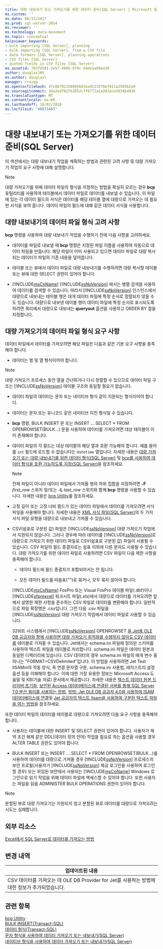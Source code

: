 ```yaml
---
title: 대량 내보내기 또는 가져오기를 위한 데이터 준비(SQL Server) | Microsoft 문서
ms.custom: ''
ms.date: 06/13/2017
ms.prod: sql-server-2014
ms.reviewer: ''
ms.technology: data-movement
ms.topic: conceptual
helpviewer_keywords:
- bulk importing [SQL Server], planning
- bulk importing [SQL Server], from a CSV file
- data formats [SQL Server], planning operations
- CSV files [SQL Server]
- quoted fields in CSV files [SQL Server]
ms.assetid: 783fd581-2e5f-496b-b79c-d4de1e09ea30
author: douglaslMS
ms.author: douglasl
manager: craigg
ms.openlocfilehash: 47c8b792158095693ea4223578ef811a2509b2a0
ms.sourcegitcommit: 3da2edf82763852cff6772a1a282ace3034b4936
ms.translationtype: MT
ms.contentlocale: ko-KR
ms.lasthandoff: 10/02/2018
ms.locfileid: "48073483"
---
```

# <a name="prepare-data-for-bulk-export-or-import-sql-server"></a>대량 내보내기 또는 가져오기를 위한 데이터 준비(SQL Server)
  이 섹션에서는 대량 내보내기 작업을 계획하는 방법과 관련된 고려 사항 및 대량 가져오기 작업의 요구 사항에 대해 설명합니다.  
  
> [!NOTE]  
>  대량 가져오기를 위해 데이터 파일의 형식을 지정하는 방법을 확실히 모르는 경우 **bcp** 유틸리티를 사용하여 테이블에서 데이터 파일로 데이터를 내보낼 수 있습니다. 이 파일에 있는 각 데이터 필드의 서식은 데이터를 해당 테이블 열에 대량으로 가져오는 데 필요한 서식을 보여 줍니다. 데이터 파일의 필드에 대해 같은 데이터 서식을 사용합니다.  
  
## <a name="data-file-format-considerations-for-bulk-export"></a>대량 내보내기의 데이터 파일 형식 고려 사항  
 **bcp** 명령을 사용하여 대량 내보내기 작업을 수행하기 전에 다음 사항을 고려하세요.  
  
-   데이터를 파일로 내보낼 때 **bcp** 명령은 지정된 파일 이름을 사용하여 자동으로 데이터 파일을 만듭니다. 해당 파일이 이미 사용되고 있으면 데이터 파일로 대량 복사되는 데이터가 파일의 기존 내용을 덮어씁니다.  
  
-   테이블 또는 뷰에서 데이터 파일로 대량 내보내기를 수행하려면 대량 복사할 테이블 또는 뷰에 대한 SELECT 권한이 있어야 합니다.  
  
-   [!INCLUDE[msCoName](../../includes/msconame-md.md)] [!INCLUDE[ssNoVersion](../../includes/ssnoversion-md.md)] 에서는 병렬 검색을 사용하여 데이터를 검색할 수 있습니다. 따라서 [!INCLUDE[ssNoVersion](../../includes/ssnoversion-md.md)] 인스턴스에서 대량으로 내보내는 테이블 행은 대개 데이터 파일에 특정 순서로 정렬되지 않을 수도 있습니다. 대량으로 내보낸 테이블 행이 데이터 파일에 특정 순서로 표시되도록 하려면 쿼리에서 대량으로 내보내는 **queryout** 옵션을 사용하고 ORDER BY 절을 지정합니다.  
  
## <a name="data-file-format-requirements-for-bulk-import"></a>대량 가져오기의 데이터 파일 형식 요구 사항  
 데이터 파일에서 데이터를 가져오려면 해당 파일은 다음과 같은 기본 요구 사항을 충족해야 합니다.  
  
-   데이터는 행 및 열 형식이어야 합니다.  
  
> [!NOTE]  
>  대량 가져오기 프로세스 동안 열을 건너뛰거나 다시 정렬할 수 있으므로 데이터 파일 구조는 [!INCLUDE[ssNoVersion](../../includes/ssnoversion-md.md)] 테이블 구조와 동일할 필요가 없습니다.  
  
-   데이터 파일의 데이터는 문자 또는 네이티브 형식 같이 지원되는 형식이어야 합니다.  
  
-   데이터는 문자 또는 유니코드 같은 네이티브 이진 형식일 수 있습니다.  
  
-   **bcp** 명령, BULK INSERT 문 또는 INSERT ... SELECT * FROM OPENROWSET(BULK...) 문을 사용하여 데이터를 가져오려면 대상 테이블이 이미 존재해야 합니다.  
  
-   데이터 파일의 각 필드는 대상 테이블의 해당 열과 호환 가능해야 합니다. 예를 들어를 `int` 필드에 로드할 수 없습니다는 `datetime` 열입니다. 자세한 내용은 [대량 가져오기 또는 대량 내보내기를 위한 데이터 형식&#40;SQL Server&#41;](data-formats-for-bulk-import-or-bulk-export-sql-server.md) 및 [bcp를 사용하여 데이터 형식을 호환 가능하도록 지정&#40;SQL Server&#41;](specify-data-formats-for-compatibility-when-using-bcp-sql-server.md)을 참조하세요.  
  
    > [!NOTE]  
    >  전체 파일이 아니라 데이터 파일에서 가져올 행의 하위 집합을 지정하려면 **-F** *first_row* 스위치 및/또는 **-L** *last_row* 스위치와 함께 **bcp** 명령을 사용할 수 있습니다. 자세한 내용은 [bcp Utility](../../tools/bcp-utility.md)를 참조하세요.  
  
-   고정 길이 또는 고정 너비 필드가 있는 데이터 파일에서 데이터를 가져오려면 서식 파일을 사용해야 합니다. 자세한 내용은 [XML 서식 파일&#40;SQL Server&#41;](xml-format-files-sql-server.md)의 두 가지 서식 파일 유형을 대량으로 내보내고 가져올 수 있습니다.  
  
-   CSV(쉼표로 구분된 값) 파일은 [!INCLUDE[ssNoVersion](../../includes/ssnoversion-md.md)] 대량 가져오기 작업에서 지원되지 않습니다. 그러나 경우에 따라 데이터를 [!INCLUDE[ssNoVersion](../../includes/ssnoversion-md.md)]로 대량으로 가져오기 위한 데이터 파일로 CSV(쉼표로 구분된 값) 파일이 사용될 수 있습니다. CSV 파일의 필드 종결자로는 쉼표 이외에 다른 문자도 사용될 수 있습니다. 대량 가져오기를 위한 데이터 파일로 사용하려면 CSV 파일이 다음 제한 사항을 충족해야 합니다.  
  
    -   데이터 필드에 필드 종결자가 포함되어서는 안 됩니다.  
  
    -   모든 데이터 필드를 따옴표("")로 묶거나, 모두 묶지 않아야 합니다.  
  
     [!INCLUDE[msCoName](../../includes/msconame-md.md)] FoxPro 또는 Visual FoxPro 테이블 파일(.dbf)이나 [!INCLUDE[ofprexcel](../../includes/ofprexcel-md.md)] 워크시트 파일(.xls)에서 대량으로 데이터를 가져오려면 앞에서 설명한 제한 사항을 준수하는 CSV 파일로 데이터를 변환해야 합니다. 일반적으로 파일 확장명은 .csv입니다. 그런 다음 .csv 파일을 [!INCLUDE[ssNoVersion](../../includes/ssnoversion-md.md)] 대량 가져오기 작업에서 데이터 파일로 사용할 수 있습니다.  
  
     32비트 시스템에서 [!INCLUDE[ssNoVersion](../../includes/ssnoversion-md.md)] OPENROWSET [을 Jet용 OLE DB 공급자와 함께 사용하면 대량 가져오기 최적화를 수행하지 않아도 CSV 데이터를](/sql/t-sql/functions/openrowset-transact-sql) 테이블로 가져올 수 있습니다. Jet에서는 schema.ini 파일에 정의된 스키마를 사용하여 텍스트 파일을 테이블로 처리합니다. schema.ini 파일은 데이터 원본과 동일한 디렉터리에 있습니다.  CSV 데이터의 경우 schema.ini 파일의 매개 변수 중 하나는 "FORMAT=CSVDelimited"입니다. 이 방법을 사용하려면 Jet Test IISAMm의 작동 방식, 즉 연결 문자열 구문, schema.ini 사용법, 레지스트리 설정 옵션 등을 이해해야 합니다.  이에 대한 가장 유용한 정보는 Microsoft Access 도움말 및 KB(기술 자료) 문서에서 제공합니다. 자세한 내용은 [텍스트 데이터 원본 드라이버 초기화](http://go.microsoft.com/fwlink/?LinkId=128503), [보안된 Access 데이터베이스에 연결된 서버를 통해 SQL Server 7.0 분산 쿼리를 사용하는 방법](http://go.microsoft.com/fwlink/?LinkId=128504), [방법: Jet OLE DB 공급자 4.0을 사용하여 ISAM 데이터베이스에 연결](http://go.microsoft.com/fwlink/?LinkId=128505)및 [Jet 공급자의 텍스트 IIsam을 사용하여 구분된 텍스트 파일을 여는 방법](http://go.microsoft.com/fwlink/?LinkId=128501)을 참조하세요.  
  
 또한 데이터 파일의 데이터를 테이블로 대량으로 가져오려면 다음 요구 사항을 충족해야 합니다.  
  
-   사용자는 테이블에 대한 INSERT 및 SELECT 권한이 있어야 합니다. 사용자가 제약 조건 해제 같은 DDL(데이터 정의 언어) 작업을 필요로 하는 옵션을 사용할 경우 ALTER TABLE 권한도 있어야 합니다.  
  
-   BULK INSERT 또는 INSERT ... SELECT * FROM OPENROWSET(BULK...)를 사용하여 데이터를 대량으로 가져올 경우 [!INCLUDE[ssNoVersion](../../includes/ssnoversion-md.md)] 프로세스의 보안 프로필(사용자가 [!INCLUDE[ssNoVersion](../../includes/ssnoversion-md.md)] 제공 로그인을 사용하여 로그인할 경우) 또는 위임된 보안에서 사용되는 [!INCLUDE[msCoName](../../includes/msconame-md.md)] Windows 로그인으로 읽기 작업을 위해 데이터 파일에 액세스할 수 있어야 합니다. 또한 사용자는 파일을 읽을 ADMINISTER BULK OPERATIONS 권한이 있어야 합니다.  
  
> [!NOTE]  
>  분할된 뷰로 대량 가져오기는 지원되지 않고 분할된 뷰로 데이터를 대량으로 가져오려는 시도는 실패합니다.  
  
## <a name="external-resources"></a>외부 리소스  
 [Excel에서 SQL Server로 데이터를 가져오는 방법](http://support.microsoft.com/kb/321686)  
  
## <a name="change-history"></a>변경 내역  
  
|업데이트된 내용|  
|---------------------|  
|CSV 데이터를 가져오는 데 OLE DB Provider for Jet를 사용하는 방법에 대한 정보가 추가되었습니다.|  
  
## <a name="see-also"></a>관련 항목  
 [bcp Utility](../../tools/bcp-utility.md)   
 [BULK INSERT&#40;Transact-SQL&#41;](/sql/t-sql/statements/bulk-insert-transact-sql)   
 [데이터 형식&#40;Transact-SQL&#41;](/sql/t-sql/data-types/data-types-transact-sql)   
 [문자 형식을 사용하여 데이터 가져오기 또는 내보내기&#40;SQL Server&#41;](use-character-format-to-import-or-export-data-sql-server.md)   
 [네이티브 형식을 사용하여 데이터 가져오기 또는 내보내기&#40;SQL Server&#41;](use-native-format-to-import-or-export-data-sql-server.md)  
  
  
